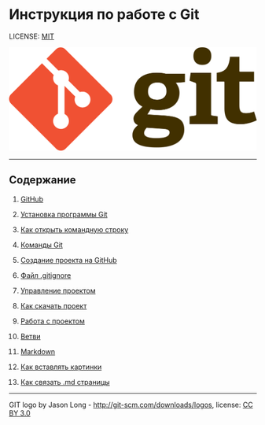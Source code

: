 # Инструкция по работе с Git

LICENSE: [MIT](./license.md)

![git logo](./img/git-logo.png)

---

## Содержание

1. [GitHub](./GitHub.md)

2. [Установка программы Git](./Установка_программы_Git.md)

3. [Как открыть командную строку](./Как_открыть_командную_строку.md)

4. [Команды Git](./Команды_Git.md)

5. [Создание проекта на GitHub](./Создание_проекта_на_GidHub.md)

6. [Файл .gitignore](./Файл_.gitignore.md)

7. [Управление проектом](./Управление_проектом.md)
  
8. [Как скачать проект](./Как_скачать_проект.md)

9. [Работа с проектом](./Работа_с_проектом.md)

11. [Ветви](./Ветви.md)

12. [Markdown](./Markdown.md)

13. [Как вставлять картинки](./Как_вставлять_картинки.md)

14. [Как связать .md страницы](./Как_связать_.md_страницы.md)

---

GIT logo by Jason Long - <http://git-scm.com/downloads/logos>,
license: [CC BY 3.0](https://creativecommons.org/licenses/by/3.0/)

